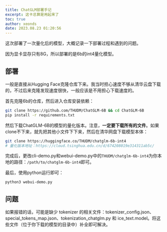 ```yaml
---
title: ChatGLM部署手记
excerpt: 这卡总算是用起来了
toc: true
author: xeonds
date: 2023.08.23 01:20:56
---
```


这次部署了一次量化后的模型，大概记录一下部署过程和遇到的问题。

因为显卡显存只有8G，所以部署的是6b的int4量化模型。

## 部署

一般是直接从Hugging Face克隆仓库下来。我当时担心速度不够从清华云盘下载的，不过后来克隆发现速度很快，一般应该是不用担心下载速度的。

首先克隆6b的仓库，然后进入仓库安装依赖：

```bash
git clone https://github.com/THUDM/ChatGLM-6B && cd ChatGLM-6B
pip install -r requirements.txt
```

然后下载ChatGLM-6B的模型的量化版本。注意，**一定要下载所有的文件**。如果clone不下来，就先把其他小文件下下来，然后在清华网盘下载模型本体：

```bash
git clone https://huggingface.co/THUDM/chatglm-6b-int4
# 量化版本地址：https://cloud.tsinghua.edu.cn/d/674208019e314311ab5c/
```

完成后，更改cli-demo.py和webui-demo.py中的`THUDM/chatglm-6b-int4`为你本地的路径：`/path/to/chatglm-6b-int4`即可。

最后，使用python运行即可：

```bash
python3 webui-demo.py
```

## 问题

如果报错的话，可能是缺少 tokenizer 的相关文件：tokenizer_config.json、special_tokens_map.json、tokenization_chatglm.py 和 ice_text.model。将这些文件（位于你下载的模型的目录中）补全即可解决。
